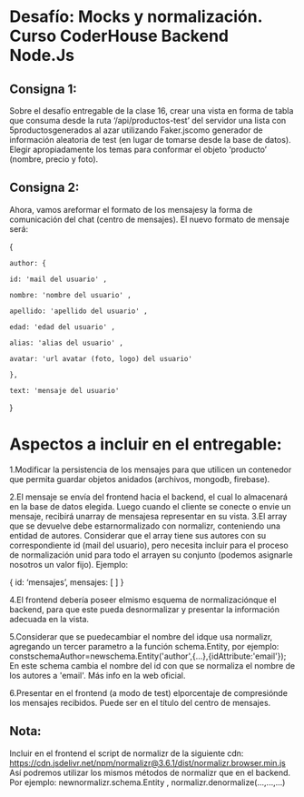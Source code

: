 ﻿# **Desafío: Mocks y normalización**. Curso CoderHouse Backend Node.Js

## Consigna 1:

Sobre el desafío entregable de la clase 16, crear una vista en forma de tabla que consuma desde
la ruta ‘/api/productos-test’ del servidor una lista con 5productosgenerados al azar utilizando
Faker.jscomo generador de información aleatoria de test (en lugar de tomarse desde la base de
datos). Elegir apropiadamente los temas para conformar el objeto ‘producto’ (nombre, precio y
foto).

## Consigna 2:

Ahora, vamos areformar el formato de los mensajesy la forma de comunicación del chat
(centro de mensajes).
El nuevo formato de mensaje será:

{

    author: {

    id: 'mail del usuario' ,

    nombre: 'nombre del usuario' ,

    apellido: 'apellido del usuario' ,

    edad: 'edad del usuario' ,

    alias: 'alias del usuario' ,

    avatar: 'url avatar (foto, logo) del usuario'

    },

    text: 'mensaje del usuario'

}

# Aspectos a incluir en el entregable:

1.Modificar la persistencia de los mensajes para que utilicen un contenedor que permita guardar objetos anidados (archivos, mongodb, firebase).

2.El mensaje se envía del frontend hacia el backend, el cual lo almacenará en la base de datos elegida. Luego cuando el cliente se conecte o envie un mensaje, recibirá unarray de mensajesa representar en su vista.
3.El array que se devuelve debe estarnormalizado con normalizr, conteniendo una entidad de autores. Considerar que el array tiene sus autores con su correspondiente id (mail del usuario), pero necesita incluir para el proceso de normalización unid para todo el arrayen su conjunto (podemos asignarle nosotros un valor fijo).
Ejemplo: 

{ id: ‘mensajes’, mensajes: [ ] }


4.El frontend debería poseer elmismo esquema de normalizaciónque el backend, para que este pueda desnormalizar y presentar la información adecuada en la vista.

5.Considerar que se puedecambiar el nombre del idque usa normalizr, agregando un tercer parametro a la función schema.Entity, por ejemplo:
constschemaAuthor=newschema.Entity('author',{...},{idAttribute:'email'});
En este schema cambia el nombre del id con que se normaliza el nombre de los autores a
'email'. Más info en la web oficial.


6.Presentar en el frontend (a modo de test) elporcentaje de compresiónde los mensajes
recibidos. Puede ser en el título del centro de mensajes.

## Nota:

Incluir en el frontend el script de normalizr de la siguiente cdn:
https://cdn.jsdelivr.net/npm/normalizr@3.6.1/dist/normalizr.browser.min.js
Así podremos utilizar los mismos métodos de normalizr que en el backend. Por ejemplo: newnormalizr.schema.Entity , normalizr.denormalize(...,...,...)
